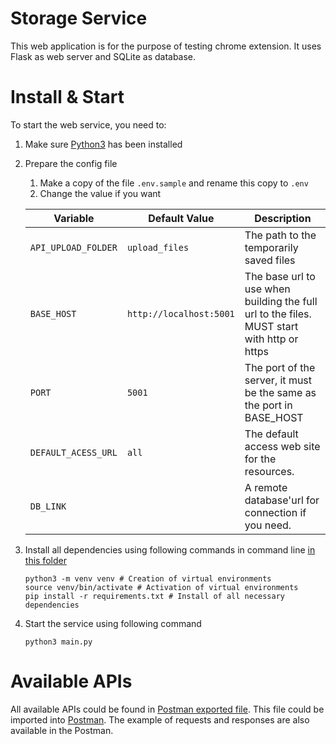 # Storage Service

This web application is for the purpose of testing chrome extension. It uses Flask as web server and SQLite as database.

# Install & Start

To start the web service, you need to:

1. Make sure [Python3](https://www.python.org/downloads/) has been installed

2. Prepare the config file

   1. Make a copy of the file `.env.sample` and rename this copy to `.env`
   2. Change the value if you want

   | Variable            | Default Value           | Description                                                  |
   | ------------------- | ----------------------- | ------------------------------------------------------------ |
   | `API_UPLOAD_FOLDER` | `upload_files`          | The path to the temporarily saved files                      |
   | `BASE_HOST`         | `http://localhost:5001` | The base url to use when building the full url to the files. MUST start with http or https |
   | `PORT`              | `5001`                  | The port of the server, it must be the same as the port in BASE_HOST |
   | `DEFAULT_ACESS_URL` | `all`                   | The default access web site for the resources.               |
   | `DB_LINK`           | ` `                     | A remote database'url for connection if you need.            |

3. Install all dependencies using following commands in command line <u>in this folder</u>

   ```shell
   python3 -m venv venv # Creation of virtual environments
   source venv/bin/activate # Activation of virtual environments
   pip install -r requirements.txt # Install of all necessary dependencies
   ```

4. Start the service using following command

   ```shell
   python3 main.py
   ```

# Available APIs

All available APIs could be found in [Postman exported file](./Projet3A.postman_collection.json). This file could be imported into [Postman](https://www.postman.com/downloads/). The example of requests and responses are also available in the Postman.
